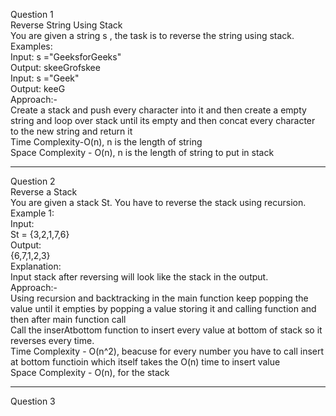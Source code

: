 Question 1 <br>
Reverse String Using Stack <br>
You are given a string s , the task is to reverse the string using stack. <br>
Examples: <br>
Input: s ="GeeksforGeeks" <br>
Output:  skeeGrofskee <br>
Input: s ="Geek" <br>
Output: keeG <br>
Approach:- <br>
Create a stack and push every character into it and then create a empty string and loop over stack until its empty and then concat every character to the new string and return it <br>
Time Complexity-O(n), n is the length of string <br>
Space Complexity - O(n), n is the length of string to put in stack <br>

______________________________________________________________

Question 2 <br>
Reverse a Stack <br>
You are given a stack St. You have to reverse the stack using recursion. <br>
Example 1: <br>
Input: <br> 
St = {3,2,1,7,6} <br>
Output: <br>
{6,7,1,2,3} <br>
Explanation: <br>
Input stack after reversing will look like the stack in the output. <br>
Approach:- <br>
Using recursion and backtracking in the main function keep popping the value until it  empties by popping a value storing it and calling function and then after main function call <br>
Call the inserAtbottom function to insert every value at bottom of stack so it reverses every time. <br>
Time Complexity - O(n^2), beacuse for every number you have to call insert at bottom functioin which itself takes the O(n) time to insert value <br> 
Space Complexity - O(n), for the stack <br>

_____________________________________________________________________

Question 3 <br>

